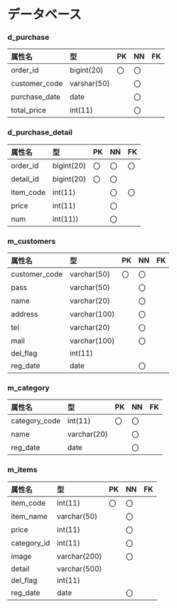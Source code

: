 # データベース

### d_purchase
|属性名|型|PK|NN|FK|
|:---|:---|:---|:---|:---|
|order_id|bigint(20)|〇|〇||
|customer_code|varshar(50)||〇||
|purchase_date|date||〇||
|total_price|int(11)||〇||

### d_purchase_detail
|属性名|型|PK|NN|FK|
|:---|:---|:---|:---|:---|
|order_id|bigint(20)|〇|〇|〇|
|detail_id|bigint(20)|〇|〇||
|item_code|int(11)||〇|〇|
|price|int(11)||〇||
|num|int(11))||〇||

### m_customers
|属性名|型|PK|NN|FK|
|:---|:---|:---|:---|:---|
|customer_code|varchar(50)|〇|〇||
|pass|varchar(50)||〇||
|name|varchar(20)||〇||
|address|varchar(100)||〇||
|tel|varchar(20)||〇||
|mail|varchar(100)||〇||
|del_flag|int(11)||||
|reg_date|date||〇||

### m_category
|属性名|型|PK|NN|FK|
|:---|:---|:---|:---|:---|
|category_code|int(11)|〇|〇||
|name|varchar(20)||〇||
|reg_date|date||〇||

### m_items
|属性名|型|PK|NN|FK|
|:---|:---|:---|:---|:---|
|item_code|int(11)|〇|〇||
|item_name|varchar(50)||〇||
|price|int(11)||〇||
|category_id|int(11)||〇||
|image|varchar(200)||〇||
|detail|varchar(500)||||
|del_flag|int(11)||||
|reg_date|date||〇||

